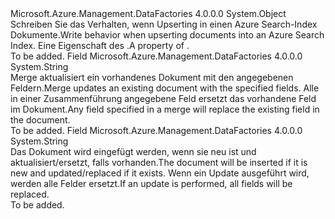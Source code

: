 <Type Name="AzureSearchIndexWriteBehavior" FullName="Microsoft.Azure.Management.DataFactories.Models.AzureSearchIndexWriteBehavior">
  <TypeSignature Language="C#" Value="public static class AzureSearchIndexWriteBehavior" />
  <TypeSignature Language="ILAsm" Value=".class public auto ansi abstract sealed beforefieldinit AzureSearchIndexWriteBehavior extends System.Object" />
  <TypeSignature Language="DocId" Value="T:Microsoft.Azure.Management.DataFactories.Models.AzureSearchIndexWriteBehavior" />
  <TypeSignature Language="VB.NET" Value="Public Class AzureSearchIndexWriteBehavior" />
  <TypeSignature Language="F#" Value="type AzureSearchIndexWriteBehavior = class" />
  <AssemblyInfo>
    <AssemblyName>Microsoft.Azure.Management.DataFactories</AssemblyName>
    <AssemblyVersion>4.0.0.0</AssemblyVersion>
  </AssemblyInfo>
  <Base>
    <BaseTypeName>System.Object</BaseTypeName>
  </Base>
  <Interfaces />
  <Docs>
    <summary>
            <span data-ttu-id="45e79-101">Schreiben Sie das Verhalten, wenn Upserting in einen Azure Search-Index Dokumente.</span><span class="sxs-lookup"><span data-stu-id="45e79-101">Write behavior when upserting documents into an Azure Search Index.</span></span>
            <span data-ttu-id="45e79-102">Eine Eigenschaft des <see cref="T:Microsoft.Azure.Management.DataFactories.Models.AzureSearchIndexSink" />.</span><span class="sxs-lookup"><span data-stu-id="45e79-102">A property of <see cref="T:Microsoft.Azure.Management.DataFactories.Models.AzureSearchIndexSink" />.</span></span>
            </summary>
    <remarks>To be added.</remarks>
  </Docs>
  <Members>
    <Member MemberName="Merge">
      <MemberSignature Language="C#" Value="public const string Merge;" />
      <MemberSignature Language="ILAsm" Value=".field public static literal string Merge" />
      <MemberSignature Language="DocId" Value="F:Microsoft.Azure.Management.DataFactories.Models.AzureSearchIndexWriteBehavior.Merge" />
      <MemberSignature Language="VB.NET" Value="Public Const Merge As String " />
      <MemberSignature Language="F#" Value="val mutable Merge : string" Usage="Microsoft.Azure.Management.DataFactories.Models.AzureSearchIndexWriteBehavior.Merge" />
      <MemberType>Field</MemberType>
      <AssemblyInfo>
        <AssemblyName>Microsoft.Azure.Management.DataFactories</AssemblyName>
        <AssemblyVersion>4.0.0.0</AssemblyVersion>
      </AssemblyInfo>
      <ReturnValue>
        <ReturnType>System.String</ReturnType>
      </ReturnValue>
      <Docs>
        <summary>
            <span data-ttu-id="45e79-103">Merge aktualisiert ein vorhandenes Dokument mit den angegebenen Feldern.</span><span class="sxs-lookup"><span data-stu-id="45e79-103">Merge updates an existing document with the specified fields.</span></span> <span data-ttu-id="45e79-104">Alle in einer Zusammenführung angegebene Feld ersetzt das vorhandene Feld im Dokument.</span><span class="sxs-lookup"><span data-stu-id="45e79-104">Any field specified in a merge will replace the existing field in the document.</span></span> 
            </summary>
        <remarks>To be added.</remarks>
      </Docs>
    </Member>
    <Member MemberName="Upload">
      <MemberSignature Language="C#" Value="public const string Upload;" />
      <MemberSignature Language="ILAsm" Value=".field public static literal string Upload" />
      <MemberSignature Language="DocId" Value="F:Microsoft.Azure.Management.DataFactories.Models.AzureSearchIndexWriteBehavior.Upload" />
      <MemberSignature Language="VB.NET" Value="Public Const Upload As String " />
      <MemberSignature Language="F#" Value="val mutable Upload : string" Usage="Microsoft.Azure.Management.DataFactories.Models.AzureSearchIndexWriteBehavior.Upload" />
      <MemberType>Field</MemberType>
      <AssemblyInfo>
        <AssemblyName>Microsoft.Azure.Management.DataFactories</AssemblyName>
        <AssemblyVersion>4.0.0.0</AssemblyVersion>
      </AssemblyInfo>
      <ReturnValue>
        <ReturnType>System.String</ReturnType>
      </ReturnValue>
      <Docs>
        <summary>
            <span data-ttu-id="45e79-105">Das Dokument wird eingefügt werden, wenn sie neu ist und aktualisiert/ersetzt, falls vorhanden.</span><span class="sxs-lookup"><span data-stu-id="45e79-105">The document will be inserted if it is new and updated/replaced if it exists.</span></span> <span data-ttu-id="45e79-106">Wenn ein Update ausgeführt wird, werden alle Felder ersetzt.</span><span class="sxs-lookup"><span data-stu-id="45e79-106">If an update is performed, all fields will be replaced.</span></span>
            </summary>
        <remarks>To be added.</remarks>
      </Docs>
    </Member>
  </Members>
</Type>